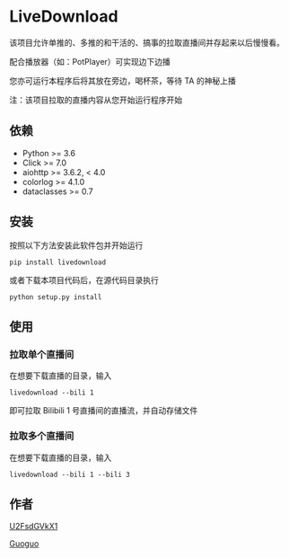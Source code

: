 # LiveDownload

该项目允许单推的、多推的和干活的、搞事的拉取直播间并存起来以后慢慢看。

配合播放器（如：PotPlayer）可实现边下边播

您亦可运行本程序后将其放在旁边，喝杯茶，等待 TA 的神秘上播

注：该项目拉取的直播内容从您开始运行程序开始

## 依赖

- Python >= 3.6
- Click >= 7.0
- aiohttp >= 3.6.2, < 4.0
- colorlog >= 4.1.0
- dataclasses >= 0.7



## 安装

按照以下方法安装此软件包并开始运行

```shell
pip install livedownload
```

或者下载本项目代码后，在源代码目录执行

``` shell
python setup.py install
```

## 使用

### 拉取单个直播间

在想要下载直播的目录，输入

``` shell
livedownload --bili 1
```

即可拉取 Bilibili 1 号直播间的直播流，并自动存储文件

### 拉取多个直播间

在想要下载直播的目录，输入

``` shell
livedownload --bili 1 --bili 3
```

## 作者

[U2FsdGVkX1](https://github.com/U2FsdGVkX1)

[Guoguo](https://github.com/imguoguo)